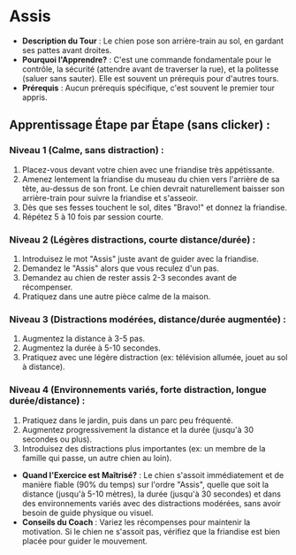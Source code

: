 # Assis

- **Description du Tour** : Le chien pose son arrière-train au sol, en gardant ses pattes avant droites.
- **Pourquoi l'Apprendre?** : C'est une commande fondamentale pour le contrôle, la sécurité (attendre avant de traverser la rue), et la politesse (saluer sans sauter). Elle est souvent un prérequis pour d'autres tours.
- **Prérequis** : Aucun prérequis spécifique, c'est souvent le premier tour appris.

## Apprentissage Étape par Étape (sans clicker) :

### Niveau 1 (Calme, sans distraction) :
1. Placez-vous devant votre chien avec une friandise très appétissante.
2. Amenez lentement la friandise du museau du chien vers l'arrière de sa tête, au-dessus de son front. Le chien devrait naturellement baisser son arrière-train pour suivre la friandise et s'asseoir.
3. Dès que ses fesses touchent le sol, dites "Bravo!" et donnez la friandise.
4. Répétez 5 à 10 fois par session courte.

### Niveau 2 (Légères distractions, courte distance/durée) :
1. Introduisez le mot "Assis" juste avant de guider avec la friandise.
2. Demandez le "Assis" alors que vous reculez d'un pas.
3. Demandez au chien de rester assis 2-3 secondes avant de récompenser.
4. Pratiquez dans une autre pièce calme de la maison.

### Niveau 3 (Distractions modérées, distance/durée augmentée) :
1. Augmentez la distance à 3-5 pas.
2. Augmentez la durée à 5-10 secondes.
3. Pratiquez avec une légère distraction (ex: télévision allumée, jouet au sol à distance).

### Niveau 4 (Environnements variés, forte distraction, longue durée/distance) :
1. Pratiquez dans le jardin, puis dans un parc peu fréquenté.
2. Augmentez progressivement la distance et la durée (jusqu'à 30 secondes ou plus).
3. Introduisez des distractions plus importantes (ex: un membre de la famille qui passe, un autre chien au loin).

- **Quand l'Exercice est Maîtrisé?** : Le chien s'assoit immédiatement et de manière fiable (90% du temps) sur l'ordre "Assis", quelle que soit la distance (jusqu'à 5-10 mètres), la durée (jusqu'à 30 secondes) et dans des environnements variés avec des distractions modérées, sans avoir besoin de guide physique ou visuel.
- **Conseils du Coach** : Variez les récompenses pour maintenir la motivation. Si le chien ne s'assoit pas, vérifiez que la friandise est bien placée pour guider le mouvement. 